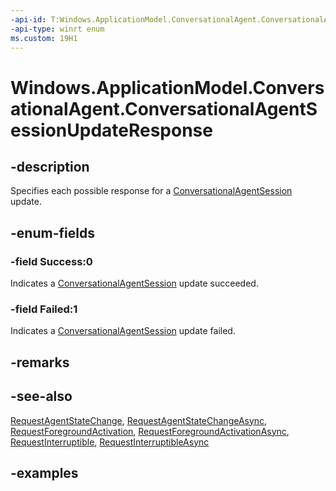 ```yaml
---
-api-id: T:Windows.ApplicationModel.ConversationalAgent.ConversationalAgentSessionUpdateResponse
-api-type: winrt enum
ms.custom: 19H1
---
```


<!-- Enumeration syntax.
public enum ConversationalAgentSessionUpdateResponse : int 
-->

# Windows.ApplicationModel.ConversationalAgent.ConversationalAgentSessionUpdateResponse

## -description

Specifies each possible response for a [ConversationalAgentSession](conversationalagentsession.md) update.

## -enum-fields

### -field Success:0

Indicates a [ConversationalAgentSession](conversationalagentsession.md) update succeeded.

### -field Failed:1

Indicates a [ConversationalAgentSession](conversationalagentsession.md) update failed.

## -remarks

## -see-also

[RequestAgentStateChange](conversationalagentsession_requestagentstatechange_374491108.md), [RequestAgentStateChangeAsync](conversationalagentsession_requestagentstatechangeasync_1892921766.md), [RequestForegroundActivation](conversationalagentsession_requestforegroundactivationasync_303330599.md), [RequestForegroundActivationAsync](conversationalagentsession_requestforegroundactivationasync_303330599.md), [RequestInterruptible](conversationalagentsession_requestinterruptible_927441230.md), [RequestInterruptibleAsync](conversationalagentsession_requestinterruptibleasync_1030348212.md)

## -examples
